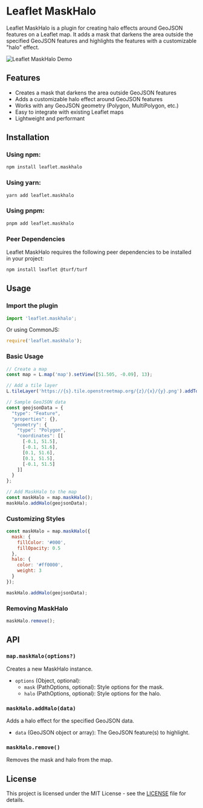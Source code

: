 # Leaflet MaskHalo

Leaflet MaskHalo is a plugin for creating halo effects around GeoJSON features on a Leaflet map. It adds a mask that darkens the area outside the specified GeoJSON features and highlights the features with a customizable "halo" effect.

![Leaflet MaskHalo Demo](#) <!-- Replace with actual demo image/gif when available -->

## Features

- Creates a mask that darkens the area outside GeoJSON features
- Adds a customizable halo effect around GeoJSON features
- Works with any GeoJSON geometry (Polygon, MultiPolygon, etc.)
- Easy to integrate with existing Leaflet maps
- Lightweight and performant

## Installation

### Using npm:

```bash
npm install leaflet.maskhalo
```

### Using yarn:

```bash
yarn add leaflet.maskhalo
```

### Using pnpm:

```bash
pnpm add leaflet.maskhalo
```

### Peer Dependencies

Leaflet MaskHalo requires the following peer dependencies to be installed in your project:

```bash
npm install leaflet @turf/turf
```

## Usage

### Import the plugin

```javascript
import 'leaflet.maskhalo';
```

Or using CommonJS:

```javascript
require('leaflet.maskhalo');
```

### Basic Usage

```javascript
// Create a map
const map = L.map('map').setView([51.505, -0.09], 13);

// Add a tile layer
L.tileLayer('https://{s}.tile.openstreetmap.org/{z}/{x}/{y}.png').addTo(map);

// Sample GeoJSON data
const geojsonData = {
  "type": "Feature",
  "properties": {},
  "geometry": {
    "type": "Polygon",
    "coordinates": [[
      [-0.1, 51.5],
      [-0.1, 51.6],
      [0.1, 51.6],
      [0.1, 51.5],
      [-0.1, 51.5]
    ]]
  }
};

// Add MaskHalo to the map
const maskHalo = map.maskHalo();
maskHalo.addHalo(geojsonData);
```

### Customizing Styles

```javascript
const maskHalo = map.maskHalo({
  mask: {
    fillColor: '#000',
    fillOpacity: 0.5
  },
  halo: {
    color: '#ff0000',
    weight: 3
  }
});

maskHalo.addHalo(geojsonData);
```

### Removing MaskHalo

```javascript
maskHalo.remove();
```

## API

### `map.maskHalo(options?)`

Creates a new MaskHalo instance.

- `options` (Object, optional):
  - `mask` (PathOptions, optional): Style options for the mask.
  - `halo` (PathOptions, optional): Style options for the halo.

### `maskHalo.addHalo(data)`

Adds a halo effect for the specified GeoJSON data.

- `data` (GeoJSON object or array): The GeoJSON feature(s) to highlight.

### `maskHalo.remove()`

Removes the mask and halo from the map.

## License

This project is licensed under the MIT License - see the [LICENSE](LICENSE) file for details.